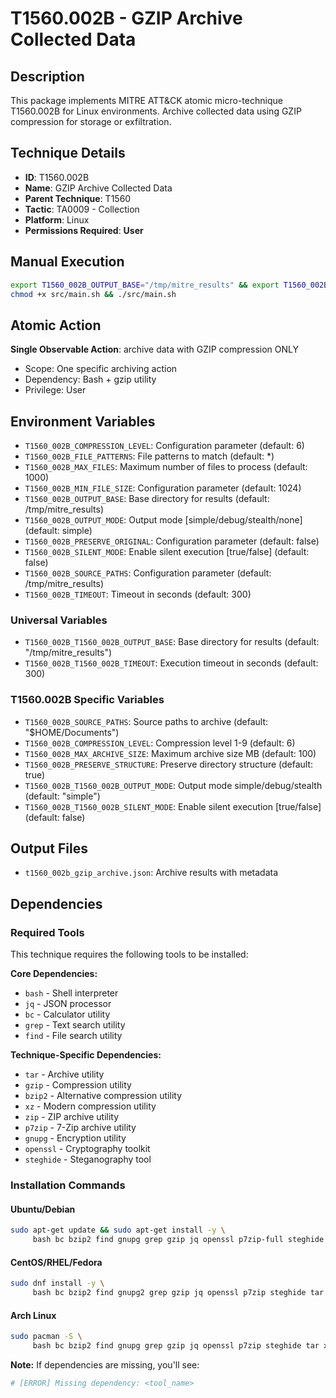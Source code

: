 # T1560.002B - GZIP Archive Collected Data

## Description
This package implements MITRE ATT&CK atomic micro-technique T1560.002B for Linux environments. Archive collected data using GZIP compression for storage or exfiltration.

## Technique Details
- **ID**: T1560.002B
- **Name**: GZIP Archive Collected Data
- **Parent Technique**: T1560
- **Tactic**: TA0009 - Collection
- **Platform**: Linux
- **Permissions Required**: **User**

## Manual Execution
```bash
export T1560_002B_OUTPUT_BASE="/tmp/mitre_results" && export T1560_002B_SILENT_MODE=false
chmod +x src/main.sh && ./src/main.sh
```

## Atomic Action
**Single Observable Action**: archive data with GZIP compression ONLY
- Scope: One specific archiving action
- Dependency: Bash + gzip utility
- Privilege: User

## Environment Variables
- `T1560_002B_COMPRESSION_LEVEL`: Configuration parameter (default: 6)
- `T1560_002B_FILE_PATTERNS`: File patterns to match (default: *)
- `T1560_002B_MAX_FILES`: Maximum number of files to process (default: 1000)
- `T1560_002B_MIN_FILE_SIZE`: Configuration parameter (default: 1024)
- `T1560_002B_OUTPUT_BASE`: Base directory for results (default: /tmp/mitre_results)
- `T1560_002B_OUTPUT_MODE`: Output mode [simple/debug/stealth/none] (default: simple)
- `T1560_002B_PRESERVE_ORIGINAL`: Configuration parameter (default: false)
- `T1560_002B_SILENT_MODE`: Enable silent execution [true/false] (default: false)
- `T1560_002B_SOURCE_PATHS`: Configuration parameter (default: /tmp/mitre_results)
- `T1560_002B_TIMEOUT`: Timeout in seconds (default: 300)

### Universal Variables
- `T1560_002B_T1560_002B_OUTPUT_BASE`: Base directory for results (default: "/tmp/mitre_results")
- `T1560_002B_T1560_002B_TIMEOUT`: Execution timeout in seconds (default: 300)

### T1560.002B Specific Variables
- `T1560_002B_SOURCE_PATHS`: Source paths to archive (default: "$HOME/Documents")
- `T1560_002B_COMPRESSION_LEVEL`: Compression level 1-9 (default: 6)
- `T1560_002B_MAX_ARCHIVE_SIZE`: Maximum archive size MB (default: 100)
- `T1560_002B_PRESERVE_STRUCTURE`: Preserve directory structure (default: true)
- `T1560_002B_T1560_002B_OUTPUT_MODE`: Output mode simple/debug/stealth (default: "simple")
- `T1560_002B_T1560_002B_SILENT_MODE`: Enable silent execution [true/false] (default: false)

## Output Files
- `t1560_002b_gzip_archive.json`: Archive results with metadata

## Dependencies

### Required Tools
This technique requires the following tools to be installed:

**Core Dependencies:**
- `bash` - Shell interpreter
- `jq` - JSON processor  
- `bc` - Calculator utility
- `grep` - Text search utility
- `find` - File search utility

**Technique-Specific Dependencies:**
- `tar` - Archive utility
- `gzip` - Compression utility
- `bzip2` - Alternative compression utility
- `xz` - Modern compression utility  
- `zip` - ZIP archive utility
- `p7zip` - 7-Zip archive utility
- `gnupg` - Encryption utility
- `openssl` - Cryptography toolkit
- `steghide` - Steganography tool

### Installation Commands

#### Ubuntu/Debian
```bash
sudo apt-get update && sudo apt-get install -y \
     bash bc bzip2 find gnupg grep gzip jq openssl p7zip-full steghide tar xz-utils zip
```

#### CentOS/RHEL/Fedora  
```bash
sudo dnf install -y \
     bash bc bzip2 find gnupg2 grep gzip jq openssl p7zip steghide tar xz zip
```

#### Arch Linux
```bash
sudo pacman -S \
     bash bc bzip2 find gnupg grep gzip jq openssl p7zip steghide tar xz-utils zip
```

**Note:** If dependencies are missing, you'll see:
```bash
# [ERROR] Missing dependency: <tool_name>
```

